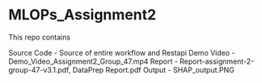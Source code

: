 # MLOPs_Assignment2

This repo contains

Source Code - Source of entire workflow and Restapi
Demo Video - Demo_Video_Assignment2_Group_47.mp4
Report - Report-assignment-2-group-47-v3.1.pdf, DataPrep Report.pdf
Output - SHAP_output.PNG
